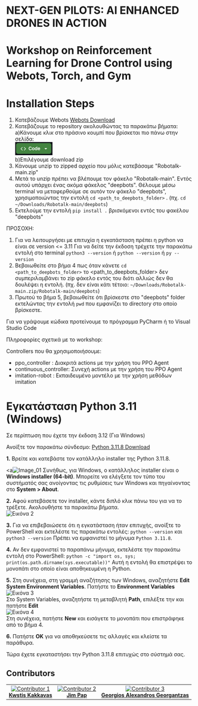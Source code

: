 # NEXT-GEN PILOTS: AI ENHANCED DRONES IN ACTION  

# Workshop on Reinforcement Learning for Drone Control using Webots, Torch, and Gym

# Installation Steps
1. Κατεβάζουμε Webots [Webots Download](https://cyberbotics.com)
2. Κατεβάζουμε το repository ακολουθώντας τα παρακάτω βήματα:  
        a)Κάνουμε κλικ στο πράσινο κουμπί που βρίσκεται πιο πάνω στην σελίδα:  
    <a href="https://github.com/ElGreKost/RoboTalk"><img src="images/Code.png" alt="GitHub Code Button" width=100></a>  
        b)Επιλέγουμε download zip
3. Κάνουμε unzip το zipped αρχείο που μόλις κατεβάσαμε "Robotalk-main.zip"
4. Μετά το unzip πρέπει να βλέπουμε τον φάκελο "Robotalk-main". Εντός αυτού υπάρχει ένας ακόμα φάκελος "deepbots". Θέλουμε μέσω terminal να μεταφερθούμε σε αυτόν τον φάκελο "deepbots", χρησιμοποιώντας την εντολή ```cd <path_to_deepbots_folder>``` . (πχ. ```cd ~/Downloads/Robotalk-main/deepbots```)
5. Εκτελούμε την εντολή ```pip install .```  βρισκόμενοι εντός του φακέλου "deepbots"  

ΠΡΟΣΟΧΗ:   
1. Για να λειτουργήσει με επιτυχία η εγκατάσταση πρέπει η python να είναι σε version &lt;= 3.11
Για να δείτε την έκδοση τρέχετε την παρακάτω εντολή στο terminal
```python3 --version```  ή ```python --version``` ή ```py --version```
2. Βεβαιωθείτε στο βήμα 4 πως όταν κάνετε ```cd <path_to_deepbots_folder>``` το <path_to_deepbots_folder> δεν συμπεριλαμβάνει το zip φάκελο εντός του διότι αλλιώς δεν θα δουλέψει η εντολή. (πχ. δεν είναι κάτι τέτοιο: ```~/Downloads/Robotalk-main.zip/Robotalk-main/deepbots```)  
3. Πρωτού το βήμα 5, βεβαιωθείτε ότι βρίσκεστε στο "deepbots" folder εκτελώντας την εντολή ```pwd``` που εμφανίζει το directory στο οποίο βρίσκεστε.  

Για να γράψουμε κώδικα προτείνουμε το πρόγραμμα PyCharm ή το  Visual Studio Code  

Πληροφορίες σχετικά με το workshop:  

Controllers που θα χρησιμοποιήσουμε:
- ppo_controller       : Διακριτά actions με την χρήση του PPO Agent
- continuous_controller: Συνεχή actions με την χρήση του PPO Agent
- imitation-robot      : Εκπαιδευμένο μοντέλο με την χρήση μεθόδων imitation


# Εγκατάσταση Python 3.11 (Windows)
Σε περίπτωση που έχετε την έκδοση 3.12 (Για Windows)

Ανοίξτε τον παρακάτω σύνδεσμο: [Python 3.11.8 Download](https://www.python.org/downloads/release/python-3118/)  

**1.** Βρείτε και κατεβάστε τον κατάλληλο installer της Python 3.11.8.  
    
<a<img src="images/image1.PNG" alt="Image_01" width=100></a> 
Συνήθως, για Windows, ο κατάλληλος installer είναι ο **Windows installer (64-bit)**. Μπορείτε να ελέγξετε τον τύπο του συστήματός σας ανοίγοντας τις ρυθμίσεις των Windows και πηγαίνοντας στο **System > About**.

**2.** Αφού κατεβάσετε τον installer, κάντε διπλό κλικ πάνω του για να το τρέξετε. Ακολουθήστε τα παρακάτω βήματα.  
    ![Εικόνα 2](images/image2.PNG)  

**3.** Για να επιβεβαιώσετε ότι η εγκατάσταση ήταν επιτυχής, ανοίξτε το PowerShell και εκτελέστε τις παρακάτω εντολές: 
    ```python --version```
και 
    ```python3 --version```
Πρέπει να εμφανιστεί το μήνυμα ```Python 3.11.8```.

**4.** Αν δεν εμφανιστεί το παραπάνω μήνυμα, εκτελέστε την παρακάτω εντολή στο PowerShell:
    ```python -c "import os, sys; print(os.path.dirname(sys.executable))"```
Αυτή η εντολή θα επιστρέψει το μονοπάτι στο οποίο είναι αποθηκευμένη η Python.

**5.** Στη συνέχεια, στη γραμμή αναζήτησης των Windows, αναζητήστε **Edit System Environment Variables**. Πατήστε το **Environment Variables**  
    ![Εικόνα 3](images/image3.PNG)  
Στο System Variables, αναζητήστε τη μεταβλητή **Path**, επιλέξτε την και πατήστε **Edit**  
    ![Εικόνα 4](images/image4.PNG)  
Στη συνέχεια, πατήστε **New** και εισάγετε το μονοπάτι που επιστράφηκε από το βήμα 4.

**6.** Πατήστε **OK** για να αποθηκεύσετε τις αλλαγές και κλείστε τα παράθυρα.

Τώρα έχετε εγκαταστήσει την Python 3.11.8 επιτυχώς στο σύστημά σας.  

## Contributors

<table>
  <tr>
    <td align="center">
      <a href="https://github.com/ElGreKost">
        <img src="https://github.com/ElGreKost.JPG" alt="Contributor 1" width="100"/>
        <br>
        <strong>Kwstis Kakkavas</strong>
      </a>
    </td>
    <td align="center">
      <a href="https://github.com/dimpap5555">
        <img src="https://github.com/dimpap5555.JPG" alt="Contributor 2" width="100"/>
        <br>
        <strong>Jim Pap</strong>
      </a>
    </td>
    <td align="center">
      <a href="https://github.com/AlexGeorgantzas">
        <img src="https://github.com/AlexGeorgantzas.png" alt="Contributor 3" width="100"/>
        <br>
        <strong>Georgios Alexandros Georgantzas</strong>
      </a>
    </td>
  </tr>
</table>

